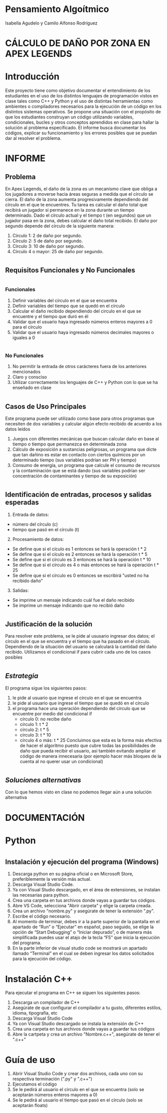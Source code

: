 # Pensamiento Algoítmico
Isabella Agudelo y Camilo Alfonso Rodríguez


# CÁLCULO DE DAÑO POR ZONA EN APEX LEGENDS

# Introducción
Este proyecto tiene como objetivo documentar el entendimiento de los estudiantes en el uso de los distintos lenguajes de programación vistos en clase tales como C++ y Python y el uso de distintas herramientas como ambientes o compiladores necesarios para la ejecución de un código en los distintos sistemas operativos. Se propone una situación con el propósito de que los estudiantes construyan un código utilizando variables, condicionales, bucles y otros conceptos aprendidos en clase para hallar la solución al problema especificado. El informe busca documentar los códigos, explicar su funcionamiento y los errores posibles que se puedan dar al resolver el problema.  

# <h1>INFORME</h1> 

<h2>Problema</h2>
En Apex Legends, el daño de la zona es un mecanismo clave que obliga a los jugadores a moverse
hacia áreas seguras a medida que el círculo se cierra. El daño de la zona aumenta progresivamente
dependiendo del círculo en el que te encuentres. Tu tarea es calcular el daño total que recibirá un
jugador si permanece en la zona durante un tiempo determinado.
Dado el círculo actual y el tiempo t (en segundos) que un jugador pasa en la zona, debes calcular el
daño total recibido. El daño por segundo depende del círculo de la siguiente manera:

 1. Círculo 1: 2 de daño por segundo.
 2. Círculo 2: 5 de daño por segundo.
 3. Círculo 3: 10 de daño por segundo.
 4. Círculo 4 o mayor: 25 de daño por segundo.


# <h2>Requisitos Funcionales y No Funcionales </h2>
 # <h3>Funcionales</h3>
  1. Definir variables del círculo en el que se encuentra 
  2. Definir variables del tiempo que se quedó en el círculo
  3. Calcular el daño recibido dependiendo del circulo en el que se encuentre y el tiempo que duró en él
  4. Validar que el usuario haya ingresado números enteros mayores a 0 para el círculo
  5. Validar que el usuario haya ingresado números decimales mayores o iguales a 0
     
# <h3>No Funcionales</h3>
  1. No permitir la entrada de otros carácteres fuera de los anteriores mencionados
  2. Claro y consciso
  3. Utilizar correctamente los lenguajes de C++ y Python con lo que se ha enseñado en clase

# <h2>Casos de Uso Principales</h2>
Este programa puede ser utilizado como base para otros programas que necesiten de dos variables y calcular algún efecto recibido de acuerdo a los datos leídos
 1. Juegos con diferentes mecánicas que buscan calcular daño en base al tiempo o tiempo que permanezca en determinada zona
 2. Cálculo de exposición a sustancias peligrosas, un programa que dicte que tan dañino es estar en contacto con ciertos químicos por un determinado tiempo (sus variables podrían ser PH y tiempo)
 3. Consumo de energía, un programa que calcule el consumo de recursos y la contaminación que se está dando (sus variables podrían ser concentración de contaminantes y tiempo de su exposición)

# <h2>Identificación de entradas, procesos y salidas esperadas</h2>
 1. Entrada de datos:
   - número del círculo (c)
   - tiempo que pasó en el círculo (t)
 2. Procesamiento de datos:
   - Se define que si el cículo es 1 entonces se hará la operación t * 2
   -  Se define que si el cículo es 2 entonces se hará la operación t * 5
   - Se define que si el círculo es 3 entonces se hará la operación t * 10
   - Se define que si el círculo es 4 o más entonces se hará la operación t * 25
   - Se define que si el círculo es 0 entonces se escribirá "usted no ha recibido daño"
3. Salidas:
  - Se imprime un mensaje indicando cuál fue el daño recibido
  - Se imprime un mensaje indicando que no recibió daño

# <h2>Justificación de la solución</h2>    
Para resolver este problema, se le pide al ususario ingresar dos datos; el círculo en el que se encuentra y el tiempo que ha pasado en el círculo. Dependiendo de la situación del usuario se calculará la cantidad del daño recibido. Utilizamos el condicional if para cubrir cada uno de los casos posibles
# <h2>_Estrategia_</h2>
El programa sigue los siguientes pasos:
 1. le pide al usuario que ingrese el círculo en el que se encuentra
 2. le pide al usuario que ingrese el tiempo que se quedó en el círculo
 3. el programa hace una operación dependiendo del círculo que se encuentre por medio del condicional if
     - círculo 0: no recibe daño
     - círculo 1: t * 2
     - círculo 2: t * 5
     - círculo 3: t * 10
     - círculo 4 o más: t * 25
Concluimos que esta es la forma más efectiva de hacer el algorítmo puesto que cubre todas las posibilidades de daño que pueda recibir el usuario, así también evitando ampliar el código de manera innecesaria (por ejemplo hacer más bloques de la cuenta al no querer usar un condicional)

# <h2>_Soluciones alternativas_</h2>
Con lo que hemos visto en clase no podemos llegar aún a una solución alternativa



















<h1>DOCUMENTACIÓN</h1>

<h1>Python</h1>

# <h2>Instalación y ejecución del programa (Windows)</h2>
1. Descarga python en su página oficial o en Microsoft Store, preferiblemente la versión más actual.
2. Descarga Visual Studio Code.
3. Ya con Visual Studio descargado, en el área de extensiones, se instalan las necesarias para python.
4. Crea una carpeta en tus archivos donde vayas a guardar tus códigos.
5. Abre VS Code, selecciona "Abrir carpeta" y elige la carpeta creada.
6. Crea un archivo "nombre.py" y asegúrate de tener la extensión ".py".
7. Escribe el código necesario.
8. Al momento de terminar, debes ir a la parte superior de la pantalla en el apartado de “Run” o “Ejecutar” en español, paso seguido, se elige la opción de “Start Debugging” o “Iniciar depurado”, o de manera más simplificada puedes usar el atajo de la tecla “F5” que inicia la ejecución del programa.
8. En la parte inferior de visual studio code se mostrará un apartado llamado “Terminal” en el cual se deben ingresar los datos solicitados para la ejecución del código. 

# Instalación C++
Para ejecutar el programa en C++ se siguen los siguientes pasos:
 1. Descarga un compilador de C++
 2. Asegúrate de que configurar el compilador a tu gusto, diferentes estílos, idioma, tipografía, etc
 3. Descarga Visual Studio Code
 4. Ya con Visual Studio descargado se instala la extensión de C++
 5.  Crea una carpeta en tus archivos donde vayas a guardar tus códigos
 6.  Abre la cartpeta y crea un archivo "Nombre.c++", asegúrate de tener el ".c++"

# Guía de uso
 1. Abrir Visual Studio Code y crear dos archivos, cada uno con su respectiva terminación (".py" y ".c++")
 2. Ejecutamos el código
 3. Se le pedirá al usuario el círculo en el que se encuentra (solo se aceptarán números enteros mayores a 0)
 4. Se le pedirá al usuario el tiempo que pasó en el círculo (solo se aceptarán floats)

